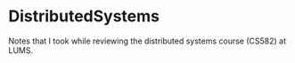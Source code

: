 # DistributedSystems

Notes that I took while reviewing the distributed systems course (CS582) at LUMS.